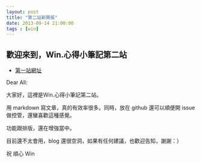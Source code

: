 ```yaml
---
layout: post
title: "第二站新開張"
date: 2013-09-14 21:00:00
tags : [win]
---
```


## 歡迎來到，Win.心得小筆記第二站


* [第一站網址](http://yiyingloveart.blogspot.tw/)

Dear All:

大家好，這裡是Win.心得小筆記第二站。

用 markdown 寫文章，真的有效率很多。同時，放在 github 還可以順便開 issue 做控管，還蠻喜歡這種感覺。

功能跟排版，還在增強當中。

目前還不太會用，blog 還很空洞，如果有任何建議，也歡迎告知，謝謝：）

祝 順心
Win 
